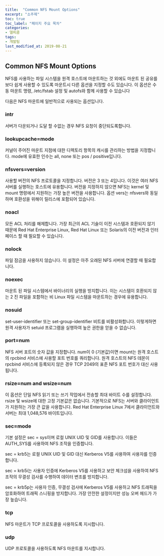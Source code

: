 ```yaml
---
title:  "Common NFS Mount Options"
excerpt: "소주제"
toc: true
toc_label: "페이지 주요 목차"
categories:
- 델피콤
tags:
- 개발팀
last_modified_at: 2019-08-21
---
```


## Common NFS Mount Options
NFS를 사용하는 파일 시스템을 원격 호스트에 마운트하는 것 외에도 마운트 된 공유를보다 쉽게 ​​사용할 수 있도록 마운트시 다른 옵션을 지정할 수도 있습니다. 이 옵션은 수동 마운트 명령, /etc/fstab 설정 및 autofs와 함께 사용할 수 있습니다

다음은 NFS 마운트에 일반적으로 사용되는 옵션입니다.

### **intr**   
서버가 다운되거나 도달 할 수없는 경우 NFS 요청이 중단되도록합니다.

### **lookupcache=mode**   
커널이 주어진 마운트 지점에 대한 디렉토리 항목의 캐시를 관리하는 방법을 지정합니다. mode에 유효한 인수는 all, none 또는 pos / positive입니다.

### **nfsvers=version**   
사용할 버전의 NFS 프로토콜을 지정합니다. 버전은 3 또는 4입니다. 이것은 여러 NFS 서버를 실행하는 호스트에 유용합니다. 버전을 지정하지 않으면 NFS는 kernel 및 mount 명령에서 지원하는 가장 높은 버전을 사용합니다.
옵션 vers는 nfsvers와 동일하며 호환성을 위해이 릴리스에 포함되어 있습니다.

### **noacl**   
모든 ACL 처리를 해제합니다. 가장 최근의 ACL 기술이 이전 시스템과 호환되지 않기 때문에 Red Hat Enterprise Linux, Red Hat Linux 또는 Solaris의 이전 버전과 인터페이스 할 때 필요할 수 있습니다.

### **nolock**   
파일 잠금을 사용하지 않습니다. 이 설정은 아주 오래된 NFS 서버에 연결할 때 필요합니다.

### **noexec**   
마운트 된 파일 시스템에서 바이너리의 실행을 방지합니다. 이는 시스템이 호환되지 않는 2 진 파일을 포함하는 비 Linux 파일 시스템을 마운트하는 경우에 유용합니다.

### **nosuid**   
set-user-identifier 또는 set-group-identifier 비트를 비활성화합니다. 이렇게하면 원격 사용자가 setuid 프로그램을 실행하여 높은 권한을 얻을 수 없습니다.

### **port=num**   
NFS 서버 포트의 숫자 값을 지정합니다. num이 0 (기본값)이면 mount는 원격 호스트의 rpcbind 서비스에 사용할 포트 번호를 쿼리합니다. 원격 호스트의 NFS 데몬이 rpcbind 서비스에 등록되지 않은 경우 TCP 2049의 표준 NFS 포트 번호가 대신 사용됩니다.

### **rsize=num and wsize=num**   
이 옵션은 단일 NFS 읽기 또는 쓰기 작업에서 전송할 최대 바이트 수를 설정합니다.
rsize 및 wsize에 대한 고정 기본값은 없습니다. 기본적으로 NFS는 서버와 클라이언트가 지원하는 가장 큰 값을 사용합니다. Red Hat Enterprise Linux 7에서 클라이언트와 서버는 최대 1,048,576 바이트입니다.

### **sec=mode**   
기본 설정은 sec = sys이며 로컬 UNIX UID 및 GID를 사용합니다. 이들은 AUTH_SYS를 사용하여 NFS 조작을 인증합니다.

sec = krb5는 로컬 UNIX UID 및 GID 대신 Kerberos V5를 사용하여 사용자를 인증합니다.

sec = krb5i는 사용자 인증에 Kerberos V5를 사용하고 보안 체크섬을 사용하여 NFS 조작의 무결성 검사를 수행하여 데이터 변조를 방지합니다.

sec = krb5p는 사용자 인증, 무결성 검사에 Kerberos V5를 사용하고 NFS 트래픽을 암호화하여 트래픽 스니핑을 방지합니다. 가장 안전한 설정이지만 성능 오버 헤드가 가장 높습니다.

### **tcp**   
NFS 마운트가 TCP 프로토콜을 사용하도록 지시합니다.

### **udp**   
UDP 프로토콜을 사용하도록 NFS 마운트를 지시합니다.






